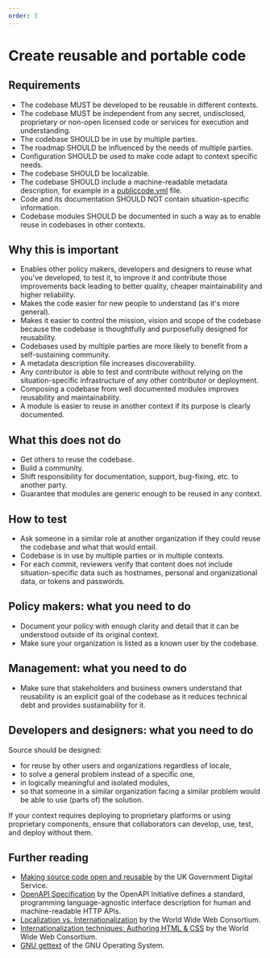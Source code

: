 ```yaml
---
order: 3
---
```


# Create reusable and portable code

## Requirements

* The codebase MUST be developed to be reusable in different contexts.
* The codebase MUST be independent from any secret, undisclosed, proprietary or non-open licensed code or services for execution and understanding.
* The codebase SHOULD be in use by multiple parties.
* The roadmap SHOULD be influenced by the needs of multiple parties.
* Configuration SHOULD be used to make code adapt to context specific needs.
* The codebase SHOULD be localizable.
* The codebase SHOULD include a machine-readable metadata description, for example in a [publiccode.yml](https://github.com/publiccodeyml/publiccode.yml) file.
* Code and its documentation SHOULD NOT contain situation-specific information.
* Codebase modules SHOULD be documented in such a way as to enable reuse in codebases in other contexts.

## Why this is important

* Enables other policy makers, developers and designers to reuse what you've developed, to test it, to improve it and contribute those improvements back leading to better quality, cheaper maintainability and higher reliability.
* Makes the code easier for new people to understand (as it's more general).
* Makes it easier to control the mission, vision and scope of the codebase because the codebase is thoughtfully and purposefully designed for reusability.
* Codebases used by multiple parties are more likely to benefit from a self-sustaining community.
* A metadata description file increases discoverability.
* Any contributor is able to test and contribute without relying on the situation-specific infrastructure of any other contributor or deployment.
* Composing a codebase from well documented modules improves reusability and maintainability.
* A module is easier to reuse in another context if its purpose is clearly documented.

## What this does not do

* Get others to reuse the codebase.
* Build a community.
* Shift responsibility for documentation, support, bug-fixing, etc. to another party.
* Guarantee that modules are generic enough to be reused in any context.

## How to test

* Ask someone in a similar role at another organization if they could reuse the codebase and what that would entail.
* Codebase is in use by multiple parties or in multiple contexts.
* For each commit, reviewers verify that content does not include situation-specific data such as hostnames, personal and organizational data, or tokens and passwords.

## Policy makers: what you need to do

* Document your policy with enough clarity and detail that it can be understood outside of its original context.
* Make sure your organization is listed as a known user by the codebase.

## Management: what you need to do

* Make sure that stakeholders and business owners understand that reusability is an explicit goal of the codebase as it reduces technical debt and provides sustainability for it.

## Developers and designers: what you need to do

Source should be designed:

* for reuse by other users and organizations regardless of locale,
* to solve a general problem instead of a specific one,
* in logically meaningful and isolated modules,
* so that someone in a similar organization facing a similar problem would be able to use (parts of) the solution.

If your context requires deploying to proprietary platforms or using proprietary components, ensure that collaborators can develop, use, test, and deploy without them.

## Further reading

* [Making source code open and reusable](https://www.gov.uk/service-manual/technology/making-source-code-open-and-reusable) by the UK Government Digital Service.
* [OpenAPI Specification](https://spec.openapis.org/oas/latest.html) by the OpenAPI Initiative defines a standard, programming language-agnostic interface description for human and machine-readable HTTP APIs.
* [Localization vs. Internationalization](https://www.w3.org/International/questions/qa-i18n) by the World Wide Web Consortium.
* [Internationalization techniques: Authoring HTML & CSS](https://www.w3.org/International/techniques/authoring-html) by the World Wide Web Consortium.
* [GNU gettext](https://www.gnu.org/software/gettext/gettext.html) of the GNU Operating System.
